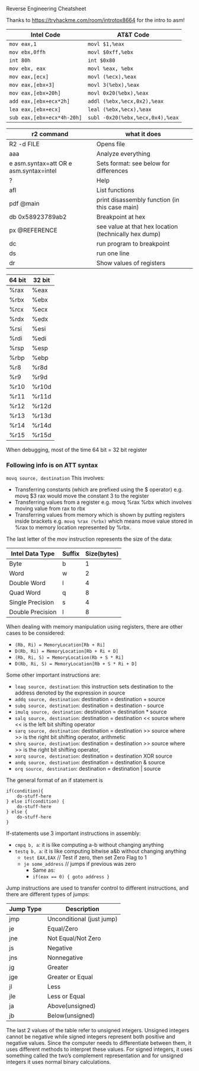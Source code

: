 Reverse Engineering Cheatsheet

Thanks to https://tryhackme.com/room/introtox8664 for the intro to asm!

| Intel Code                    | AT&T Code                         |
|-------------------------------|-----------------------------------|
| `mov eax,1`                     | `movl $1,%eax`                      |
| `mov ebx,0ffh`                  | `movl $0xff,%ebx`                   |
| `int 80h`                       | `int $0x80`                         |
| `mov ebx, eax`                  | `movl %eax, %ebx`                   |
| `mov eax,[ecx]`               | `movl (%ecx),%eax`                |
| `mov eax,[ebx+3]`            | `movl 3(%ebx),%eax`               |
| `mov eax,[ebx+20h]`          | `movl 0x20(%ebx),%eax`            |
| `add eax,[ebx+ecx*2h]`      | `addl (%ebx,%ecx,0x2),%eax`       |
| `lea eax,[ebx+ecx]`          | `leal (%ebx,%ecx),%eax`           |
| `sub eax,[ebx+ecx*4h-20h]` | `subl -0x20(%ebx,%ecx,0x4),%eax` |


| r2 command                               | what it does                                            |
|------------------------------------------|---------------------------------------------------------|
| R2 \-d FILE                              | Opens file                                              |
| aaa                                      | Analyze everything                                      |
| e asm\.syntax=att OR e asm\.syntax=intel | Sets format: see below for differences                  |
| ?                                        | Help                                                    |
| afl                                      | List functions                                          |
| pdf @main                                | print disassembly function \(in this case main\)        |
| db 0x58923789ab2                         | Breakpoint at hex                                       |
| px @REFERENCE                            | see value at that hex location \(technically hex dump\) |
| dc                                       | run program to breakpoint                               |
| ds                                       | run one line                                            |
| dr | Show values of registers |

| 64 bit | 32 bit |
|--------|--------|
| %rax   | %eax   |
| %rbx   | %ebx   |
| %rcx   | %ecx   |
| %rdx   | %edx   |
| %rsi   | %esi   |
| %rdi   | %edi   |
| %rsp   | %esp   |
| %rbp   | %ebp   |
| %r8    | %r8d   |
| %r9    | %r9d   |
| %r10   | %r10d  |
| %r11   | %r11d  |
| %r12   | %r12d  |
| %r13   | %r13d  |
| %r14   | %r14d  |
| %r15   | %r15d  |
When debugging, most of the time 64 bit = 32 bit register

### Following info is on ATT syntax

`movq source, destination`
This involves:
- Transferring constants (which are prefixed using the $ operator) e.g. movq $3 rax would move the constant 3 to the register
- Transferring values from a register e.g. movq %rax %rbx which involves moving value from rax to rbx
- Transferring values from memory which is shown by putting registers inside brackets e.g. `movq %rax (%rbx)` which means move value stored in %rax to memory location represented by %rbx.

The last letter of the mov instruction represents the size of the data:


| Intel Data Type  | Suffix | Size\(bytes\) |
|------------------|--------|---------------|
| Byte             | b      | 1             |
| Word             | w      | 2             |
| Double Word      | l      | 4             |
| Quad Word        | q      | 8             |
| Single Precision | s      | 4             |
| Double Precision | l      | 8             |



When dealing with memory manipulation using registers, there are other cases to be considered:
- `(Rb, Ri) = MemoryLocation[Rb + Ri]`
- `D(Rb, Ri) = MemoryLocation[Rb + Ri + D]`
- `(Rb, Ri, S) = MemoryLocation(Rb + S * Ri]`
- `D(Rb, Ri, S) = MemoryLocation[Rb + S * Ri + D]`


Some other important instructions are:
- `leaq source, destination`: this instruction sets destination to the address denoted by the expression in source
- `addq source, destination`: destination = destination + source
- `subq source, destination`: destination = destination - source
- `imulq source, destination`: destination = destination * source
- `salq source, destination`: destination = destination << source where << is the left bit shifting operator
- `sarq source, destination`: destination = destination >> source where >> is the right bit shifting operator, arithmetic
- `shrq source, destination`: destination = destination >> source where >> is the right bit shifting operator, 
- `xorq source, destination`: destination = destination XOR source
- `andq source, destination`: destination = destination & source
- `orq source, destination`: destination = destination | source


The general format of an if statement is 
```
if(condition){
    do-stuff-here
} else if(condition) {
    do-stuff-here
} else {
    do-stuff-here
}
```

If-statements use 3 important instructions in assembly:
- `cmpq b, a`: it is like computing a-b without changing anything
- `testq b, a`: it is like computing bitwise a&b without changing anything
	- `test EAX,EAX` // Test if zero, then set Zero Flag to 1
	- `je some_address` // jumps if previous was zero
		- Same as:
		- `if(eax == 0) { goto address }`

Jump instructions are used to transfer control to different instructions, and there are different types of jumps: 


| Jump Type | Description                 |
|-----------|-----------------------------|
| jmp       | Unconditional \(just jump\) |
| je        | Equal/Zero                  |
| jne       | Not Equal/Not Zero          |
| js        | Negative                    |
| jns       | Nonnegative                 |
| jg        | Greater                     |
| jge       | Greater or Equal            |
| jl        | Less                        |
| jle       | Less or Equal               |
| ja        | Above\(unsigned\)           |
| jb        | Below\(unsigned\)           |

	
The last 2 values of the table refer to unsigned integers. Unsigned integers cannot be negative while signed integers represent both positive and negative values. Since the computer needs to differentiate between them, it uses different methods to interpret these values. For signed integers, it uses something called the two’s complement representation and for unsigned integers it uses normal binary calculations. 

